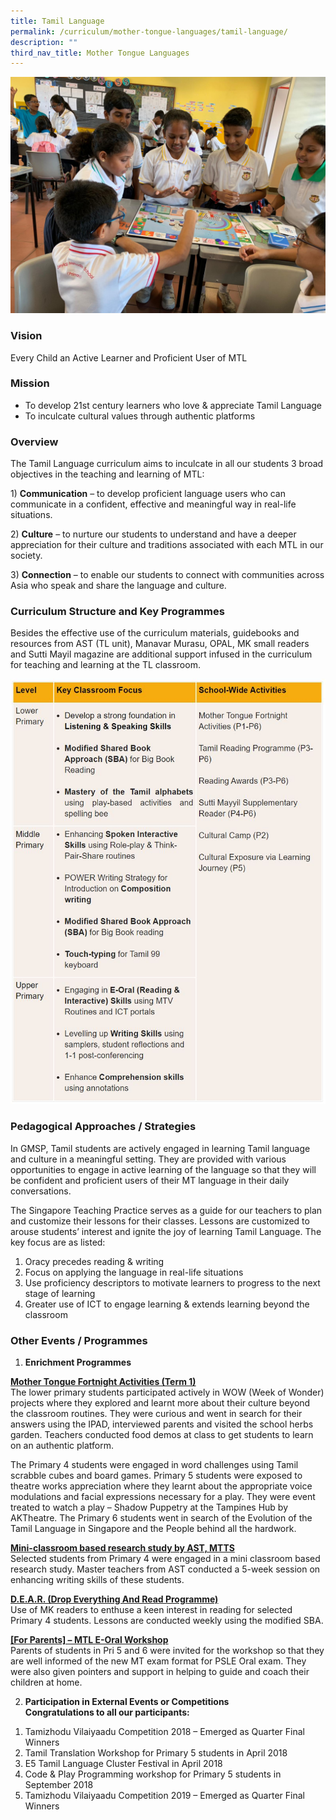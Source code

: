 ```yaml
---
title: Tamil Language
permalink: /curriculum/mother-tongue-languages/tamil-language/
description: ""
third_nav_title: Mother Tongue Languages
---
```

![](/images/Grammar%20activities%20thru%20Board%20games.jpg)

### Vision

Every Child an Active Learner and Proficient User of MTL

### Mission

*   To develop 21st century learners who love & appreciate Tamil Language
*   To inculcate cultural values through authentic platforms  

### Overview

The Tamil Language curriculum aims to inculcate in all our students 3 broad objectives in the teaching and learning of MTL: 

1) **Communication** – to develop proficient language users who can communicate in a confident, effective and meaningful way in real-life situations.

2) **Culture** – to nurture our students to understand and have a deeper appreciation for their culture and traditions associated with each MTL in our society.

3) **Connection** – to enable our students to connect with communities across Asia who speak and share the language and culture.

### Curriculum Structure and Key Programmes

Besides the effective use of the curriculum materials, guidebooks and resources from AST (TL unit), Manavar Murasu, OPAL, MK small readers and Sutti Mayil magazine are additional support infused in the curriculum for teaching and learning at the TL classroom.

![](/images/Capture3.jpg)

### Pedagogical Approaches / Strategies

In GMSP, Tamil students are actively engaged in learning Tamil language and culture in a meaningful setting. They are provided with various opportunities to engage in active learning of the language so that they will be confident and proficient users of their MT language in their daily conversations.  
  
The Singapore Teaching Practice serves as a guide for our teachers to plan and customize their lessons for their classes. Lessons are customized to arouse students’ interest and ignite the joy of learning Tamil Language. The key focus are as listed: 

1. Oracy precedes reading & writing <br>
2. Focus on applying the language in real-life situations <br>
3. Use proficiency descriptors to motivate learners to progress to the next stage of learning <br>
4. Greater use of ICT to engage learning & extends learning beyond the classroom

### Other Events / Programmes

1.  **Enrichment Programmes**  
      
<u><Strong> Mother Tongue Fortnight Activities (Term 1) </strong></u> <br>
The lower primary students participated actively in WOW (Week of Wonder) projects where they explored and learnt more about their culture beyond the classroom routines. They were curious and went in search for their answers using the IPAD, interviewed parents and visited the school herbs garden. Teachers conducted food demos at class to get students to learn on an authentic platform. 
    
The Primary 4 students were engaged in word challenges using Tamil scrabble cubes and board games. Primary 5 students were exposed to theatre works appreciation where they learnt about the appropriate voice modulations and facial expressions necessary for a play. They were event treated to watch a play – Shadow Puppetry at the Tampines Hub by AKTheatre. The Primary 6 students went in search of the Evolution of the Tamil Language in Singapore and the People behind all the hardwork.   
      
<u><strong>Mini-classroom based research study by AST, MTTS </strong></u><br>
Selected students from Primary 4 were engaged in a mini classroom based research study. Master teachers from AST conducted a 5-week session on enhancing writing skills of these students. 
    
<u><strong>D.E.A.R. (Drop Everything And Read Programme)</strong></u><br>
Use of MK readers to enthuse a keen interest in reading for selected Primary 4 students. Lessons are conducted weekly using the modified SBA.  
      
<u><strong>\[For Parents\] – MTL E-Oral Workshop</strong></u><br>
Parents of students in Pri 5 and 6 were invited for the workshop so that they are well informed of the new MT exam format for PSLE Oral exam. They were also given pointers and support in helping to guide and coach their children at home.  
      
2.  **Participation in External Events or Competitions**  <br>
**Congratulations to all our participants:**
1) Tamizhodu Vilaiyaadu Competition 2018 – Emerged as Quarter Final Winners
2) Tamil Translation Workshop for Primary 5 students in April 2018
3) E5 Tamil Language Cluster Festival in April 2018
4) Code & Play Programming workshop for Primary 5 students in September 2018
5) Tamizhodu Vilaiyaadu Competition 2019 – Emerged as Quarter Final Winners